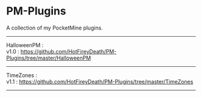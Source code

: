 # PM-Plugins
A collection of my PocketMine plugins.  

---
HalloweenPM :  
v1.0 : https://github.com/HotFireyDeath/PM-Plugins/tree/master/HalloweenPM  

---
TimeZones :  
v1.1 : https://github.com/HotFireyDeath/PM-Plugins/tree/master/TimeZones  

---
